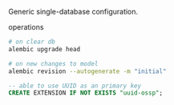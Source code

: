 Generic single-database configuration.


operations
```bash
# on clear db
alembic upgrade head

# on new changes to model
alembic revision --autogenerate -m "initial"
````

```sql
-- able to use UUID as an primary key
CREATE EXTENSION IF NOT EXISTS "uuid-ossp";
```

